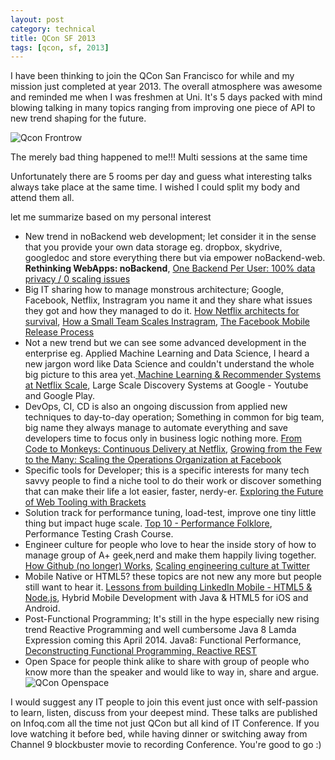 ```yaml
---
layout: post
category: technical
title: QCon SF 2013
tags: [qcon, sf, 2013]
---
```


<p>I have been thinking to join the QCon San Francisco for while and my mission just completed at year 2013. The overall atmosphere was awesome and reminded me when I was freshmen at Uni. It's 5 days packed with mind blowing talking in many topics ranging from improving one piece of API to new trend shaping for the future.</p>

<p>
	<img class="img-responsive" alt="Qcon Frontrow"	src="https://dl.dropboxusercontent.com/u/9088111/cdn/qcon_frontrow.jpg">
</p>

<p>The merely bad thing happened to me!!! Multi sessions at the same time</p>

<!-- read more -->

<p>
	Unfortunately there are 5 rooms per day and guess what interesting talks always take place at the same time. I wished I could split my body and attend them all.
</p>

<p>
	let me summarize based on my personal interest 
</p>

<ul>
	<li>
		New trend in noBackend web development; let consider it in the sense that you provide your own data storage eg. dropbox, skydrive, googledoc and store everything there but via empower noBackend-web. <strong>Rethinking WebApps: noBackend</strong>, <a target="_blank" href="http://www.infoq.com/presentations/private-backend?utm_source=infoq&utm_medium=QCon_EarlyAccessVideos&utm_campaign=QConSanFrancisco2013">One Backend Per User: 100% data privacy / 0 scaling issues</a>
	</li>
	<li>
		Big IT sharing how to manage monstrous architecture; Google, Facebook, Netflix, Instragram you name it and they share what issues they got and how they managed to do it. <a target="_blank" href="http://www.infoq.com/presentations/netflix-architecture-resilience?utm_source=infoq&utm_medium=QCon_EarlyAccessVideos&utm_campaign=QConSanFrancisco2013">How Netflix architects for survival</a>, <a target="_blank" href="http://www.infoq.com/presentations/scaling-instagram?utm_source=infoq&utm_medium=QCon_EarlyAccessVideos&utm_campaign=QConSanFrancisco2013">How a Small Team Scales Instragram</a>, <a target="_blank" href="http://www.infoq.com/presentations/facebook-release-process?utm_source=infoq&utm_medium=QCon_EarlyAccessVideos&utm_campaign=QConSanFrancisco2013">The Facebook Mobile Release Process</a>
	</li>
	<li>
		Not a new trend but we can see some advanced development in the enterprise eg. Applied Machine Learning and Data Science,  I heard a new jargon word like Data Science and couldn't understand the whole big picture to this area yet.<a target="_blank" href="http://www.infoq.com/presentations/machine-learning-netflix?utm_source=infoq&utm_medium=QCon_EarlyAccessVideos&utm_campaign=QConSanFrancisco2013"> Machine Learning &amp; Recommender Systems at Netflix Scale</a>, Large Scale Discovery Systems at Google - Youtube and Google Play.
	</li>
	<li>
		DevOps, CI, CD is also an ongoing discussion from applied new techniques to day-to-day operation; Something in common for big team, big name they always manage to automate everything and save developers time to focus only in business logic nothing more. <a target="_blank" href="http://www.infoq.com/presentations/netflix-continuous-delivery?utm_source=infoq&utm_medium=QCon_EarlyAccessVideos&utm_campaign=QConSanFrancisco2013">From Code to Monkeys: Continuous Delivery at Netflix</a>, <a target="_blank" href="http://www.infoq.com/presentations/scaling-operations-facebook?utm_source=infoq&utm_medium=QCon_EarlyAccessVideos&utm_campaign=QConSanFrancisco2013">Growing from the Few to the Many: Scaling the Operations Organization at Facebook</a>
	</li>
	<li>
		Specific tools for Developer; this is a specific interests for many tech savvy people to find a niche tool to do their work or discover something that can make their life a lot easier, faster, nerdy-er. <a target="_blank" href="http://www.infoq.com/presentations/brackets?utm_source=infoq&utm_medium=QCon_EarlyAccessVideos&utm_campaign=QConSanFrancisco2013">Exploring the Future of Web Tooling with Brackets</a>
	</li>
	<li>
		Solution track for performance tuning, load-test, improve one tiny little thing but impact huge scale. <a target="_blank" href="http://www.infoq.com/presentations/top-10-performance-myths?utm_source=infoq&utm_medium=QCon_EarlyAccessVideos&utm_campaign=QConSanFrancisco2013">Top 10 - Performance Folklore</a>, Performance Testing Crash Course.
	</li>
	<li>
		Engineer culture for people who love to hear the inside story of how to manage group of A+ geek,nerd and make them happily living together. <a target="_blank" href="http://www.infoq.com/presentations/github-evolution?utm_source=infoq&utm_medium=QCon_EarlyAccessVideos&utm_campaign=QConSanFrancisco2013">How Github (no longer) Works</a>, <a target="_blank" href="http://www.infoq.com/presentations/twitter-scalability-culture?utm_source=infoq&utm_medium=QCon_EarlyAccessVideos&utm_campaign=QConSanFrancisco2013">Scaling engineering culture at Twitter</a>
	</li>
	<li>
		Mobile Native or HTML5? these topics are not new any more but people still want to hear it. <a target="_blank" href="http://www.infoq.com/presentations/linkedin-html5-nodejs?utm_source=infoq&utm_medium=QCon_EarlyAccessVideos&utm_campaign=QConSanFrancisco2013">Lessons from building LinkedIn Mobile - HTML5 &amp; Node.js</a>, Hybrid Mobile Development with Java &amp; HTML5 for iOS and Android.
	</li>
	<li>
		Post-Functional Programming; It's still in the hype especially new rising trend Reactive Programming and well cumbersome Java 8 Lamda Expression coming this April 2014. Java8: Functional Performance, <a target="_blank" href="http://www.infoq.com/presentations/functional-pros-cons?utm_source=infoq&utm_medium=QCon_EarlyAccessVideos&utm_campaign=QConSanFrancisco2013">Deconstructing Functional Programming, Reactive REST</a>
	</li>
	<li>
		Open Space for people think alike to share with group of people who know more than the speaker and would like to way in, share and argue.</br>
		<img class="img-responsive" alt="QCon Openspace" src="https://dl.dropboxusercontent.com/u/9088111/cdn/qconf_openspace.jpg">
	</li>
</ul>

<p>I would suggest any IT people to join this event just once with self-passion to learn, listen, discuss from your deepest mind. These talks are published on Infoq.com all the time not just QCon but all kind of IT Conference. If you love watching it before bed, while having dinner or switching away from Channel 9 blockbuster movie to recording Conference. You're good to go :)</p>


